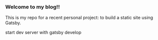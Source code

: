 ### Welcome to my blog!!

This is my repo for a recent personal project: to build a static site using Gatsby.

start dev server with gatsby develop
